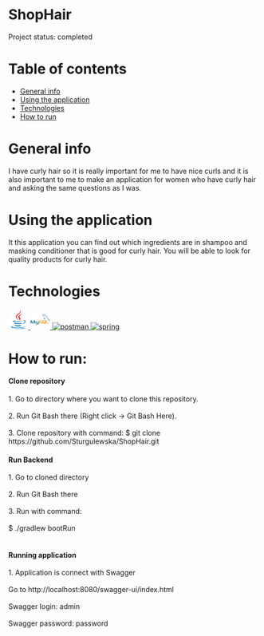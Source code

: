 # ShopHair
Project status: completed
# Table of contents
<ul>
<li><a href="url"> General info</a></li>
<li><a href="url"> Using the application</a></li>
<li><a href="url"> Technologies</a></li>
<li><a href="url">How to run</a></li>
</ul>

# General info
I have curly hair so it is really important for me to have nice curls and it is also important to me to make an application for women who have curly hair and asking the same questions as I was. 


# Using the application
It this application you can find out which ingredients are in shampoo and masking conditioner that is good for curly hair. You will be able to look for quality products for curly hair. 

# Technologies
<p align="left"> 
<a href="https://www.java.com" target="_blank"> <img src="https://raw.githubusercontent.com/devicons/devicon/master/icons/java/java-original.svg" alt="java" width="40" height="40"/> </a>
<a href="https://www.mysql.com/" target="_blank"> <img src="https://raw.githubusercontent.com/devicons/devicon/master/icons/mysql/mysql-original-wordmark.svg" alt="mysql" width="40" height="40"/> </a> 
<a href="https://postman.com" target="_blank"> <img src="https://www.vectorlogo.zone/logos/getpostman/getpostman-icon.svg" alt="postman" width="40" height="40"/> </a> <a href="https://spring.io/" target="_blank"> <img src="https://www.vectorlogo.zone/logos/springio/springio-icon.svg" alt="spring" width="40" height="40"/> </a> </p>

# How to run:
<h4>Clone repository</h4>
1. Go to directory where you want to clone this repository.<br></br>
2. Run Git Bash there (Right click -> Git Bash Here).<br></br>
3. Clone repository with command:
$ git clone https://github.com/Sturgulewska/ShopHair.git

<h4>Run Backend</h4>
1. Go to cloned directory<br></br>
2. Run Git Bash there<br></br>
3. Run with command:<br></br>
$ ./gradlew bootRun<br></br>

<h4>Running application</h4>
1. Application is connect with Swagger<br></br>
Go to http://localhost:8080/swagger-ui/index.html<br></br>
Swagger login: admin<br></br>
Swagger password: password<br></br>
